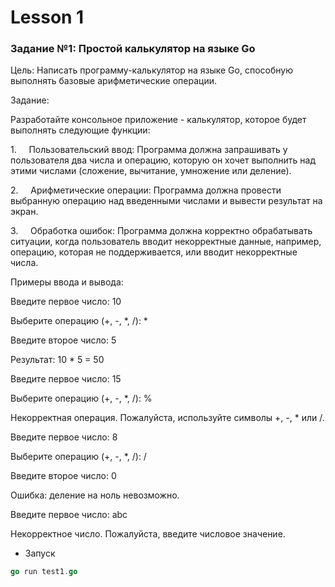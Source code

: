 # Lesson 1


### Задание №1: Простой калькулятор на языке Go

Цель: Написать программу-калькулятор на языке Go, способную выполнять базовые арифметические операции.

Задание:

Разработайте консольное приложение - калькулятор, которое будет выполнять следующие функции:

1.     Пользовательский ввод: Программа должна запрашивать у пользователя два числа и операцию, которую он хочет выполнить над этими числами (сложение, вычитание, умножение или деление).

2.     Арифметические операции: Программа должна провести выбранную операцию над введенными числами и вывести результат на экран.

3.     Обработка ошибок: Программа должна корректно обрабатывать ситуации, когда пользователь вводит некорректные данные, например, операцию, которая не поддерживается, или вводит некорректные числа.  
  

Примеры ввода и вывода:
  

Введите первое число: 10

Выберите операцию (+, -, *, /): *

Введите второе число: 5

Результат: 10 * 5 = 50
  
Введите первое число: 15

Выберите операцию (+, -, *, /): %

Некорректная операция. Пожалуйста, используйте символы +, -, * или /.

Введите первое число: 8

Выберите операцию (+, -, *, /): /

Введите второе число: 0

Ошибка: деление на ноль невозможно.

Введите первое число: abc

Некорректное число. Пожалуйста, введите числовое значение.

 - Запуск
 
```go
go run test1.go 
```